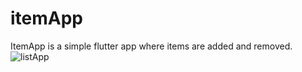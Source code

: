 # itemApp
ItemApp is a simple flutter app where items are added and removed.
![listApp](https://user-images.githubusercontent.com/59063066/208320725-de8aa4af-fef0-403b-9871-3871e4d688b5.gif)
